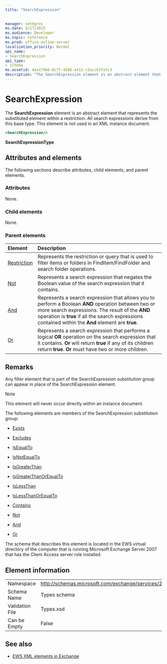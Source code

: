 ```yaml
---
title: "SearchExpression"
 
 
manager: sethgros
ms.date: 9/17/2015
ms.audience: Developer
ms.topic: reference
ms.prod: office-online-server
localization_priority: Normal
api_name:
- SearchExpression
api_type:
- schema
ms.assetid: daa179b6-8c7f-4268-a312-c2acc67fa7c3
description: "The SearchExpression element is an abstract element that represents the substituted element within a restriction. All search expressions derive from this base type. This element is not used in an XML instance document."
---
```


# SearchExpression

The **SearchExpression** element is an abstract element that represents the substituted element within a restriction. All search expressions derive from this base type. This element is not used in an XML instance document. 
  
```xml
<SearchExpression/>
```

 **SearchExpressionType**
## Attributes and elements

The following sections describe attributes, child elements, and parent elements.
  
### Attributes

None.
  
### Child elements

None.
  
### Parent elements

|**Element**|**Description**|
|:-----|:-----|
|[Restriction](restriction.md) <br/> |Represents the restriction or query that is used to filter items or folders in FindItem/FindFolder and search folder operations.  <br/> |
|[Not](not.md) <br/> |Represents a search expression that negates the Boolean value of the search expression that it contains.  <br/> |
|[And](and.md) <br/> |Represents a search expression that allows you to perform a Boolean **AND** operation between two or more search expressions. The result of the **AND** operation is **true** if all the search expressions contained within the **And** element are **true**.  <br/> |
|[Or](or.md) <br/> |Represents a search expression that performs a logical **OR** operation on the search expression that it contains. **Or** will return **true** if any of its children return **true**. **Or** must have two or more children.  <br/> |
   
## Remarks

Any filter element that is part of the SearchExpression substitution group can appear in place of the SearchExpression element.
  
> [!NOTE]
> This element will never occur directly within an instance document. 
  
The following elements are members of the SearchExpression substitution group:
  
- [Exists](exists.md)
    
- [Excludes](excludes.md)
    
- [IsEqualTo](isequalto.md)
    
- [IsNotEqualTo](isnotequalto.md)
    
- [IsGreaterThan](isgreaterthan.md)
    
- [IsGreaterThanOrEqualTo](isgreaterthanorequalto.md)
    
- [IsLessThan](islessthan.md)
    
- [IsLessThanOrEqualTo](islessthanorequalto.md)
    
- [Contains](contains.md)
    
- [Not](not.md)
    
- [And](and.md)
    
- [Or](or.md)
    
The schema that describes this element is located in the EWS virtual directory of the computer that is running Microsoft Exchange Server 2007 that has the Client Access server role installed.
  
## Element information

|||
|:-----|:-----|
|Namespace  <br/> |http://schemas.microsoft.com/exchange/services/2006/types  <br/> |
|Schema Name  <br/> |Types schema  <br/> |
|Validation File  <br/> |Types.xsd  <br/> |
|Can be Empty  <br/> |False  <br/> |
   
## See also



- [EWS XML elements in Exchange](ews-xml-elements-in-exchange.md)

